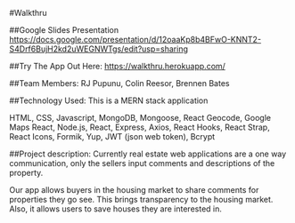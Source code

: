 #Walkthru

##Google Slides Presentation
https://docs.google.com/presentation/d/12oaaKp8b4BFwO-KNNT2-S4Drf6BujH2kd2uWEGNWTgs/edit?usp=sharing

##Try The App Out Here:
https://walkthru.herokuapp.com/


##Team Members:
RJ Pupunu, Colin Reesor, Brennen Bates

##Technology Used:
This is a MERN stack application 

HTML, CSS, Javascript, MongoDB, Mongoose, React Geocode, Google Maps React, Node.js, React, Express, Axios, React Hooks, React Strap, React Icons, Formik, Yup, JWT (json web token), Bcrypt


##Project description:
Currently real estate web applications are a one way communication, only the sellers input comments and descriptions of the property.

Our app allows buyers in the housing market to share comments for properties they go see.  This brings transparency to the housing market.  Also, it allows users to save houses they are interested in.

